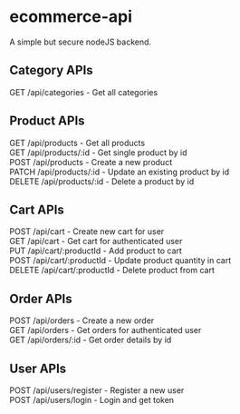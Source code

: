 # ecommerce-api
A simple but secure nodeJS backend.

## Category APIs
GET /api/categories - Get all categories
<br /> 
## Product APIs
GET /api/products - Get all products<br /> 
GET /api/products/:id - Get single product by id<br /> 
POST /api/products - Create a new product<br /> 
PATCH /api/products/:id - Update an existing product by id<br /> 
DELETE /api/products/:id - Delete a product by id<br /> 

## Cart APIs
POST /api/cart - Create new cart for user<br /> 
GET /api/cart - Get cart for authenticated user<br /> 
PUT /api/cart/:productId - Add product to cart<br /> 
POST /api/cart/:productId - Update product quantity in cart<br /> 
DELETE /api/cart/:productId - Delete product from cart<br /> 

## Order APIs
POST /api/orders - Create a new order<br /> 
GET /api/orders - Get orders for authenticated user<br /> 
GET /api/orders/:id - Get order details by id<br /> 

## User APIs
POST /api/users/register - Register a new user<br /> 
POST /api/users/login - Login and get token